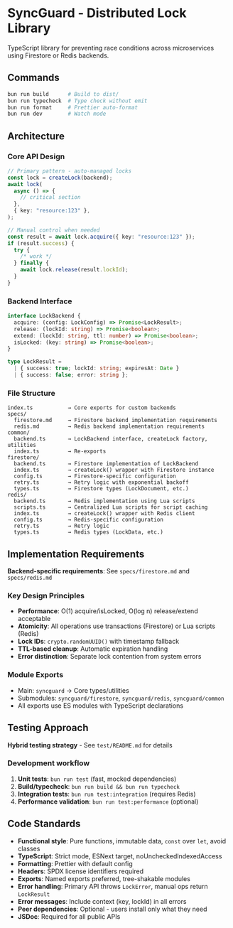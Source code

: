 # SyncGuard - Distributed Lock Library

TypeScript library for preventing race conditions across microservices using Firestore or Redis backends.

## Commands

```bash
bun run build      # Build to dist/
bun run typecheck  # Type check without emit
bun run format     # Prettier auto-format
bun run dev        # Watch mode
```

## Architecture

### Core API Design

```typescript
// Primary pattern - auto-managed locks
const lock = createLock(backend);
await lock(
  async () => {
    // critical section
  },
  { key: "resource:123" },
);

// Manual control when needed
const result = await lock.acquire({ key: "resource:123" });
if (result.success) {
  try {
    /* work */
  } finally {
    await lock.release(result.lockId);
  }
}
```

### Backend Interface

```typescript
interface LockBackend {
  acquire: (config: LockConfig) => Promise<LockResult>;
  release: (lockId: string) => Promise<boolean>;
  extend: (lockId: string, ttl: number) => Promise<boolean>;
  isLocked: (key: string) => Promise<boolean>;
}

type LockResult =
  | { success: true; lockId: string; expiresAt: Date }
  | { success: false; error: string };
```

### File Structure

```text
index.ts           → Core exports for custom backends
specs/
  firestore.md     → Firestore backend implementation requirements
  redis.md         → Redis backend implementation requirements
common/
  backend.ts       → LockBackend interface, createLock factory, utilities
  index.ts         → Re-exports
firestore/
  backend.ts       → Firestore implementation of LockBackend
  index.ts         → createLock() wrapper with Firestore instance
  config.ts        → Firestore-specific configuration
  retry.ts         → Retry logic with exponential backoff
  types.ts         → Firestore types (LockDocument, etc.)
redis/
  backend.ts       → Redis implementation using Lua scripts
  scripts.ts       → Centralized Lua scripts for script caching
  index.ts         → createLock() wrapper with Redis client
  config.ts        → Redis-specific configuration
  retry.ts         → Retry logic
  types.ts         → Redis types (LockData, etc.)
```

## Implementation Requirements

**Backend-specific requirements**: See `specs/firestore.md` and `specs/redis.md`

### Key Design Principles

- **Performance**: O(1) acquire/isLocked, O(log n) release/extend acceptable
- **Atomicity**: All operations use transactions (Firestore) or Lua scripts (Redis)
- **Lock IDs**: `crypto.randomUUID()` with timestamp fallback
- **TTL-based cleanup**: Automatic expiration handling
- **Error distinction**: Separate lock contention from system errors

### Module Exports

- Main: `syncguard` → Core types/utilities
- Submodules: `syncguard/firestore`, `syncguard/redis`, `syncguard/common`
- All exports use ES modules with TypeScript declarations

## Testing Approach

**Hybrid testing strategy** - See `test/README.md` for details

### Development workflow

1. **Unit tests**: `bun run test` (fast, mocked dependencies)
2. **Build/typecheck**: `bun run build && bun run typecheck`
3. **Integration tests**: `bun run test:integration` (requires Redis)
4. **Performance validation**: `bun run test:performance` (optional)

## Code Standards

- **Functional style**: Pure functions, immutable data, `const` over `let`, avoid classes
- **TypeScript**: Strict mode, ESNext target, noUncheckedIndexedAccess
- **Formatting**: Prettier with default config
- **Headers**: SPDX license identifiers required
- **Exports**: Named exports preferred, tree-shakable modules
- **Error handling**: Primary API throws `LockError`, manual ops return `LockResult`
- **Error messages**: Include context (key, lockId) in all errors
- **Peer dependencies**: Optional - users install only what they need
- **JSDoc**: Required for all public APIs
